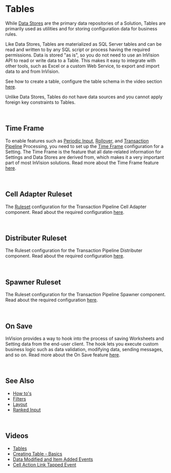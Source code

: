 # Tables

While [Data Stores](datastores.md) are the primary data repositories of a Solution, Tables are primarily used as utilities and for storing configuration data for business rules.

Like Data Stores, Tables are materialized as SQL Server tables and can be read and written to by any SQL script or process having the required permissions. Data is stored "as is", so you do not need to use an InVision API to read or write data to a Table. This makes it easy to integrate with other tools, such as Excel or a custom Web Service, to export and import data to and from InVision.

See how to create a table, configure the table schema in the video section [here](../videos/tables.md).

Unlike Data Stores, Tables do not have data sources and you cannot apply foreign key constraints to Tables.

<br/>

## Time Frame

To enable features such as [Periodic Input](datastores/periodicimput.md), [Rollover](datastores/rollover.md), and [Transaction Pipeline](datastores/transactionpipeline.md) Processing, you need to set up the [Time Frame](./timeframe.md) configuration for a Setting. The Time Frame is the feature that all date-related information for Settings and Data Stores are derived from, which makes it a very important part of most InVision solutions.
Read more about the Time Frame feature [here](./timeframe.md).

<br/>

## Cell Adapter Ruleset

The [Ruleset](./datastores/transactionpipeline/celladapter/ruleset.md) configuration for the Transaction Pipeline Cell Adapter component. Read about the required configuration [here](./datastores/transactionpipeline/celladapter/ruleset.md).

<br/>

## Distributer Ruleset

The Ruleset configuration for the Transaction Pipeline Distributer component. Read about the required configuration [here](./datastores/transactionpipeline/distributer/ruleset.md).

<br/>

## Spawner Ruleset

The Ruleset configuration for the Transaction Pipeline Spawner component. Read about the required configuration [here](./datastores/transactionpipeline/spawner/ruleset.md).

<br/>

## On Save

InVision provides a way to hook into the process of saving Worksheets and Setting data from the end-user client. The hook lets you execute custom business logic such as data validation, modifying data, sending messages, and so on.
Read more about the On Save feature [here](./worksheets/onsave.md).

<br/>

## See Also

- [How to's](tables/howto.md)
- [Filters](tables/filters.md)
- [Layout](tables/layout.md)
- [Ranked Input](tables/rankedinput.md)


<br/>

## Videos

- [Tables](../videos/tables.md)
- [Creating Table - Basics](https://profitbasedocs.blob.core.windows.net/videos/Tables%20-%20Intro%20-%20creating%2C%20editing%2C%20table%20schema%2C%20columns%20and%20their%20properties.mp4)
- [Data Modified and Item Added Events](https://profitbasedocs.blob.core.windows.net/videos/Table%20Events%20-%20Data%20Modified%20and%20Item%20Added%20Events.mp4)
- [Cell Action Link Tapped Event](https://profitbasedocs.blob.core.windows.net/videos/Table%20Events%20-%20Cell%20Action%20Link%20Tapped.mp4)
